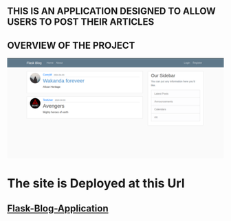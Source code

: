 ## THIS IS AN APPLICATION DESIGNED TO ALLOW USERS TO POST THEIR ARTICLES

## OVERVIEW OF THE PROJECT


![blog.png](flaskblog/static/profile_pics/blog.png)

# The site is Deployed at this Url
## [Flask-Blog-Application](https://flask-blog-application-o2qx.onrender.com/)


